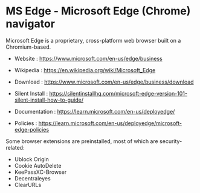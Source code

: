 # MS Edge - Microsoft Edge (Chrome) navigator

Microsoft Edge is a proprietary, cross-platform web browser
built on a Chromium-based.

* Website : https://www.microsoft.com/en-us/edge/business
* Wikipedia : https://en.wikipedia.org/wiki/Microsoft_Edge

* Download : https://www.microsoft.com/en-us/edge/business/download
* Silent Install : https://silentinstallhq.com/microsoft-edge-version-101-silent-install-how-to-guide/

* Documentation : https://learn.microsoft.com/en-us/deployedge/
* Policies : https://learn.microsoft.com/en-us/deployedge/microsoft-edge-policies


Some browser extensions are preinstalled, most of which are
security-related:
* Ublock Origin
* Cookie AutoDelete
* KeePassXC-Browser
* Decentraleyes
* ClearURLs
